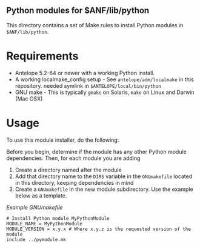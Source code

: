 Python modules for $ANF/lib/python
----------------------------------

This directory contains a set of Make rules to install Python modules in
`$ANF/lib/python`.

Requirements
============

 * Antelope 5.2-64 or newer with a working Python install.
 * A working localmake\_config setup - See `antelope/adm/localmake` in this
   repository.
   needed symlink in `$ANTELOPE/local/bin/python`
 * GNU make - This is typically `gmake` on Solaris, `make` on Linux and
   Darwin (Mac OSX)

Usage
=====

To use this module installer, do the following:

Before you begin, determine if the module has any other Python module dependencies. Then, for each module you are adding

1. Create a directory named after the module
2. Add that directory name to the `DIRS` variable in the `GNUmakefile`
   located in this directory, keeping dependencies in mind
3. Create a `GNUmakefile` in the new module subdirectory. Use the example
   below as a template.

_Example GNUmakefile_

```
# Install Python module MyPythonModule
MODULE_NAME = MyPythonModule
MODULE_VERSION = x.y.x # Where x.y.z is the requested version of the module
include ../pymodule.mk
```
